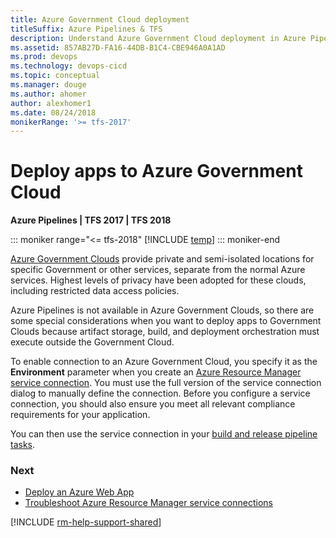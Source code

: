 ```yaml
---
title: Azure Government Cloud deployment
titleSuffix: Azure Pipelines & TFS
description: Understand Azure Government Cloud deployment in Azure Pipelines and Team Foundation Server (TFS)
ms.assetid: 857AB27D-FA16-44DB-B1C4-CBE946A0A1AD
ms.prod: devops
ms.technology: devops-cicd
ms.topic: conceptual
ms.manager: douge
ms.author: ahomer
author: alexhomer1
ms.date: 08/24/2018
monikerRange: '>= tfs-2017'
---
```


# Deploy apps to Azure Government Cloud

**Azure Pipelines | TFS 2017  | TFS 2018**

::: moniker range="<= tfs-2018"
[!INCLUDE [temp](../_shared/concept-rename-note.md)]
::: moniker-end

[Azure Government Clouds](https://azure.microsoft.com/overview/clouds/government/)
provide private and semi-isolated locations for specific Government or other services, separate from the normal
Azure services. Highest levels of privacy have been adopted for these clouds, including restricted data access policies.

Azure Pipelines is not available in Azure Government Clouds, so there are some special considerations when you
want to deploy apps to Government Clouds because artifact storage, build,
and deployment orchestration must execute outside the Government Cloud.

To enable connection to an Azure Government Cloud, you specify it as the **Environment** parameter when you create an
[Azure Resource Manager service connection](connect-to-azure.md).
You must use the full version of the service connection dialog to manually define the connection.
Before you configure a service connection, you should also ensure you meet all relevant compliance requirements for your application.

You can then use the service connection in your [build and release pipeline tasks](../tasks/index.md).

### Next

* [Deploy an Azure Web App](../apps/cd/deploy-webdeploy-webapps.md)
* [Troubleshoot Azure Resource Manager service connections](../release/azure-rm-endpoint.md)

[!INCLUDE [rm-help-support-shared](../_shared/rm-help-support-shared.md)]

